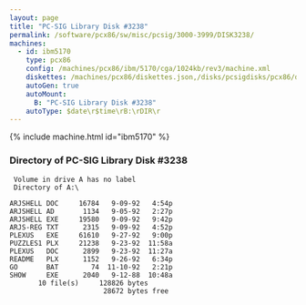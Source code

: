 ```yaml
---
layout: page
title: "PC-SIG Library Disk #3238"
permalink: /software/pcx86/sw/misc/pcsig/3000-3999/DISK3238/
machines:
  - id: ibm5170
    type: pcx86
    config: /machines/pcx86/ibm/5170/cga/1024kb/rev3/machine.xml
    diskettes: /machines/pcx86/diskettes.json,/disks/pcsigdisks/pcx86/diskettes.json
    autoGen: true
    autoMount:
      B: "PC-SIG Library Disk #3238"
    autoType: $date\r$time\rB:\rDIR\r
---
```


{% include machine.html id="ibm5170" %}

### Directory of PC-SIG Library Disk #3238

     Volume in drive A has no label
     Directory of A:\

    ARJSHELL DOC     16784   9-09-92   4:54p
    ARJSHELL AD       1134   9-05-92   2:27p
    ARJSHELL EXE     19580   9-09-92   9:42p
    ARJS-REG TXT      2315   9-09-92   4:52p
    PLEXUS   EXE     61610   9-27-92   9:00p
    PUZZLES1 PLX     21238   9-23-92  11:58a
    PLEXUS   DOC      2899   9-23-92  11:27a
    README   PLX      1152   9-26-92   6:34p
    GO       BAT        74  11-10-92   2:21p
    SHOW     EXE      2040   9-12-88  10:48a
           10 file(s)     128826 bytes
                           28672 bytes free
